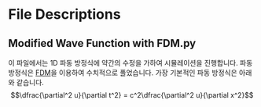 File Descriptions
===

Modified Wave Function with FDM.py
---
이 파일에서는 1D 파동 방정식에 약간의 수정을 가하여 시뮬레이션을 진행합니다. 파동방정식은 [FDM](https://en.wikipedia.org/wiki/Finite_difference_method)을 이용하여 수치적으로 풀었습니다. 가장 기본적인 파동 방정식은 아래와 같습니다.
$$\dfrac{\partial^2 u}{\partial t^2} = c^2\dfrac{\partial^2 u}{\partial x^2}$$

